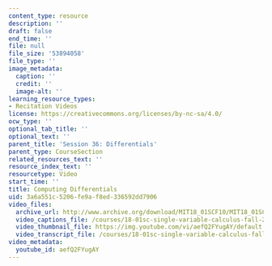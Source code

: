 ```yaml
---
content_type: resource
description: ''
draft: false
end_time: ''
file: null
file_size: '53894058'
file_type: ''
image_metadata:
  caption: ''
  credit: ''
  image-alt: ''
learning_resource_types:
- Recitation Videos
license: https://creativecommons.org/licenses/by-nc-sa/4.0/
ocw_type: ''
optional_tab_title: ''
optional_text: ''
parent_title: 'Session 36: Differentials'
parent_type: CourseSection
related_resources_text: ''
resource_index_text: ''
resourcetype: Video
start_time: ''
title: Computing Differentials
uid: 3a6a551c-5206-fe9a-f8ed-336592dd7906
video_files:
  archive_url: http://www.archive.org/download/MIT18_01SCF10/MIT18_01SCF10Rec_29_300k.mp4
  video_captions_file: /courses/18-01sc-single-variable-calculus-fall-2010/9df00486da8058eb9a0b4c37b9a34e8a_aefQ2FYugAY.vtt
  video_thumbnail_file: https://img.youtube.com/vi/aefQ2FYugAY/default.jpg
  video_transcript_file: /courses/18-01sc-single-variable-calculus-fall-2010/ffc384f40ddbfcd0d0455cfd36431f54_aefQ2FYugAY.pdf
video_metadata:
  youtube_id: aefQ2FYugAY
---
```

